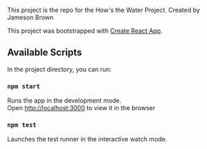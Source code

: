 This project is the repo for the How's the Water Project.
Created by Jameson Brown

This project was bootstrapped with [Create React App](https://github.com/facebook/create-react-app).

## Available Scripts

In the project directory, you can run:

### `npm start`

Runs the app in the development mode.<br>
Open [http://localhost:3000](http://localhost:3000) to view it in the browser

### `npm test`

Launches the test runner in the interactive watch mode.
